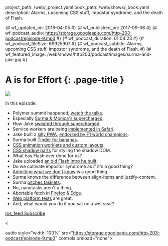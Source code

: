 project_path: /web/_project.yaml book_path: /web/shows/_book.yaml description: Alarms, upcoming CSS stuff, impostor syndrome, and the death of Flash.

{# wf_updated_on: 2018-04-05 #} {# wf_published_on: 2017-09-06 #} {# wf_podcast_audio: https://storage.googleapis.com/http-203-podcast/episode-9.mp3 #} {# wf_podcast_duration: 01:04:23 #} {# wf_podcast_fileSize: 69925907 #} {# wf_podcast_subtitle: Alarms, upcoming CSS stuff, impostor syndrome, and the death of Flash. #} {# wf_featured_image: /web/shows/http203/podcast/images/surma-and-jake.jpg #}

# A is for Effort {: .page-title }

<img src="/web/shows/http203/podcast/images/surma-and-jake.jpg" class="attempt-right" />

In this episode:

* Polymer summit happened, [watch the talks](https://summit.polymer-project.org/schedule).
* Especially [Surma & Monica's supercharged](https://www.youtube.com/watch?v=tHJwRWrexqg).
* How Jake [sweated through supercharged](https://www.youtube.com/watch?v=3Tr-scf7trE).
* Service workers are being [implemented in Safari](https://bugs.webkit.org/show_bug.cgi?id=174541).
* Jake built a [silly PWA](https://f1-start.glitch.me/), [endorsed by F1 world champions](https://www.youtube.com/watch?v=6fgGJ-M6X2s).
* Surma built [Tinder for bananas](https://tinderforbananas.com/).
* [CSS animation worklets and custom layouts](/web/updates/2016/05/houdini).
* [CSS shadow parts](https://tabatkins.github.io/specs/css-shadow-parts/) for styling the shadow DOM.
* What has Flash ever done for us?
* Jake uploaded [an old Flash intro he built](https://cv-ppguyzgojs.now.sh/).
* Do we cultivate impostor syndrome as if it's a good thing?
* [Admitting what we don't know](https://twitter.com/jaffathecake/status/835963707368869890) is a good thing.
* Surma knows the difference between align-items and justify-content.
* Surma [pitches tasklets](https://github.com/GoogleChrome/tasklets).
* No, nanotasks aren't a thing.
* Abortable fetch in [Firefox](https://bugzilla.mozilla.org/show_bug.cgi?id=1378342) & [Edge](https://developer.microsoft.com/en-us/microsoft-edge/platform/issues/13009916/).
* [Web platform tests](https://github.com/w3c/web-platform-tests) are great.
* And, what would you do if you sat on a wet seat?

<a href="http://feeds.feedburner.com/Http203Podcast">
  <span class="material-icons">rss_feed</span>
  Subscribe
</a>

<

audio style="width: 100%" src="https://storage.googleapis.com/http-203-podcast/episode-9.mp3" controls preload="none">